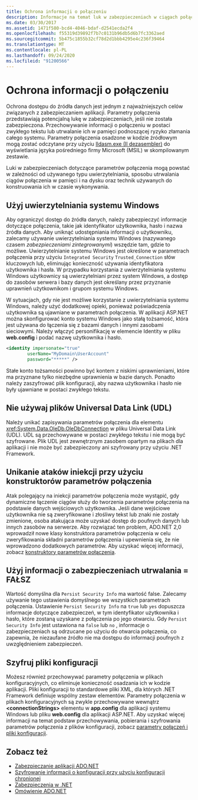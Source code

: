 ```yaml
---
title: Ochrona informacji o połączeniu
description: Informacje na temat luk w zabezpieczeniach w ciągach połączeń, które mogą być spowodowane sposobem konstruowania i utrwalania parametrów połączenia oraz typem uwierzytelniania.
ms.date: 03/30/2017
ms.assetid: 1471f580-bcd4-4046-bdaf-d2541ecda2f4
ms.openlocfilehash: f55319d39892f7b7c0131b96db5d6b7fc3362aed
ms.sourcegitcommit: 5b475c1855b32cf78d2d1bbb4295e4c236f39464
ms.translationtype: MT
ms.contentlocale: pl-PL
ms.lasthandoff: 09/24/2020
ms.locfileid: "91200566"
---
```

# <a name="protecting-connection-information"></a>Ochrona informacji o połączeniu

Ochrona dostępu do źródła danych jest jednym z najważniejszych celów związanych z zabezpieczaniem aplikacji. Parametry połączenia przedstawiają potencjalną lukę w zabezpieczeniach, jeśli nie została zabezpieczona. Przechowywanie informacji o połączeniu w postaci zwykłego tekstu lub utrwalanie ich w pamięci podnoszącej ryzyko złamania całego systemu. Parametry połączenia osadzone w kodzie źródłowym mogą zostać odczytane przy użyciu [Ildasm.exe (Il dezasembler)](../../tools/ildasm-exe-il-disassembler.md) do wyświetlania języka pośredniego firmy Microsoft (MSIL) w skompilowanym zestawie.  
  
 Luki w zabezpieczeniach dotyczące parametrów połączenia mogą powstać w zależności od używanego typu uwierzytelniania, sposobu utrwalania ciągów połączenia w pamięci i na dysku oraz technik używanych do konstruowania ich w czasie wykonywania.  
  
## <a name="use-windows-authentication"></a>Użyj uwierzytelniania systemu Windows  

 Aby ograniczyć dostęp do źródła danych, należy zabezpieczyć informacje dotyczące połączenia, takie jak identyfikator użytkownika, hasło i nazwa źródła danych. Aby uniknąć udostępniania informacji o użytkowniku, zalecamy używanie uwierzytelniania systemu Windows (nazywanego czasem *zabezpieczeniami zintegrowanymi*) wszędzie tam, gdzie to możliwe. Uwierzytelnianie systemu Windows jest określone w parametrach połączenia przy użyciu `Integrated Security` `Trusted_Connection` słów kluczowych lub, eliminując konieczność używania identyfikatora użytkownika i hasła. W przypadku korzystania z uwierzytelniania systemu Windows użytkownicy są uwierzytelniani przez system Windows, a dostęp do zasobów serwera i bazy danych jest określany przez przyznanie uprawnień użytkownikom i grupom systemu Windows.  
  
 W sytuacjach, gdy nie jest możliwe korzystanie z uwierzytelniania systemu Windows, należy użyć dodatkowej opieki, ponieważ poświadczenia użytkownika są ujawniane w parametrach połączenia. W aplikacji ASP.NET można skonfigurować konto systemu Windows jako stałą tożsamość, która jest używana do łączenia się z bazami danych i innymi zasobami sieciowymi. Należy włączyć personifikację w elemencie Identity w pliku **web.config** i podać nazwę użytkownika i hasło.  
  
```xml  
<identity impersonate="true"
        userName="MyDomain\UserAccount"
        password="*****" />  
```  
  
 Stałe konto tożsamości powinno być kontem z niskimi uprawnieniami, które ma przyznane tylko niezbędne uprawnienia w bazie danych. Ponadto należy zaszyfrować plik konfiguracji, aby nazwa użytkownika i hasło nie były ujawniane w postaci zwykłego tekstu.  
  
## <a name="do-not-use-universal-data-link-udl-files"></a>Nie używaj plików Universal Data Link (UDL)  

 Należy unikać zapisywania parametrów połączenia dla elementu <xref:System.Data.OleDb.OleDbConnection> w pliku Universal Data Link (UDL). UDL są przechowywane w postaci zwykłego tekstu i nie mogą być szyfrowane. Plik UDL jest zewnętrznym zasobem opartym na plikach dla aplikacji i nie może być zabezpieczony ani szyfrowany przy użyciu .NET Framework.  
  
## <a name="avoid-injection-attacks-with-connection-string-builders"></a>Unikanie ataków iniekcji przy użyciu konstruktorów parametrów połączenia  

 Atak polegający na iniekcji parametrów połączenia może wystąpić, gdy dynamiczne łączenie ciągów służy do tworzenia parametrów połączenia na podstawie danych wejściowych użytkownika. Jeśli dane wejściowe użytkownika nie są zweryfikowane i złośliwy tekst lub znaki nie zostały zmienione, osoba atakująca może uzyskać dostęp do poufnych danych lub innych zasobów na serwerze. Aby rozwiązać ten problem, ADO.NET 2,0 wprowadził nowe klasy konstruktora parametrów połączenia w celu zweryfikowania składni parametrów połączenia i upewnienia się, że nie wprowadzono dodatkowych parametrów. Aby uzyskać więcej informacji, zobacz [konstruktory parametrów połączenia](connection-string-builders.md).  
  
## <a name="use-persist-security-infofalse"></a>Użyj informacji o zabezpieczeniach utrwalania = FAŁSZ  

 Wartość domyślna dla `Persist Security Info` ma wartość false. Zalecamy używanie tego ustawienia domyślnego we wszystkich parametrach połączenia. Ustawienie `Persist Security Info` na `true` lub `yes` dopuszcza informacje dotyczące zabezpieczeń, w tym identyfikator użytkownika i hasło, które zostaną uzyskane z połączenia po jego otwarciu. Gdy `Persist Security Info` jest ustawiona na `false` lub `no` , informacje o zabezpieczeniach są odrzucane po użyciu do otwarcia połączenia, co zapewnia, że niezaufane źródło nie ma dostępu do informacji poufnych z uwzględnieniem zabezpieczeń.  
  
## <a name="encrypt-configuration-files"></a>Szyfruj pliki konfiguracji  

 Możesz również przechowywać parametry połączenia w plikach konfiguracyjnych, co eliminuje konieczność osadzania ich w kodzie aplikacji. Pliki konfiguracji to standardowe pliki XML, dla których .NET Framework definiuje wspólny zestaw elementów. Parametry połączenia w plikach konfiguracyjnych są zwykle przechowywane wewnątrz **\<connectionStrings>** elementu w **app.config** dla aplikacji systemu Windows lub pliku **web.config** dla aplikacji ASP.NET. Aby uzyskać więcej informacji na temat podstaw przechowywania, pobierania i szyfrowania parametrów połączenia z plików konfiguracji, zobacz [parametry połączeń i pliki konfiguracji](connection-strings-and-configuration-files.md).  
  
## <a name="see-also"></a>Zobacz też

- [Zabezpieczanie aplikacji ADO.NET](securing-ado-net-applications.md)
- [Szyfrowanie informacji o konfiguracji przy użyciu konfiguracji chronionej](/previous-versions/aspnet/53tyfkaw(v=vs.100))
- [Zabezpieczenia w .NET](../../../standard/security/index.md)
- [Omówienie ADO.NET](ado-net-overview.md)

